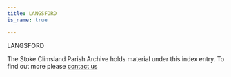 ```yaml
---
title: LANGSFORD
is_name: true

---
```


LANGSFORD


The Stoke Climsland Parish Archive holds material under this index entry. To find out more please [contact us](/contact/)
